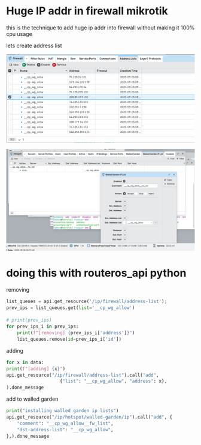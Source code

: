 # Huge IP addr in firewall mikrotik

this is the technique to add huge ip addr into firewall without making it 100% cpu usage

lets create address list

![image](../_images/dfc6abeb56962e660d3f308876c180c80ff200769f107efd28e913da5122455b327427e32516c66e565a5d3fb24f249a53ccb074953b73a1e72ab93f.png)

![image](../_images/c06f6391c17e30ee1a1b18808f5ad48034920a383a8d11f458027b83857420fb4eb300ecd25ec5080b0c9cb0313014a7738672473825ce88ea767d28.png)

# doing this with routeros_api python

removing

```python
list_queues = api.get_resource('/ip/firewall/address-list');
prev_ips = list_queues.get(list='__cp_wg_allow')

# print(prev_ips)
for prev_ips_i in prev_ips:
    print(f"[removing] {prev_ips_i['address']}")
    list_queues.remove(id=prev_ips_i['id'])

```

adding

```python
for x in data:
print(f"[adding] {x}")
api.get_resource("/ip/firewall/address-list").call("add", 
                    {"list": "__cp_wg_allow", "address": x},
).done_message
```

add to walled garden
```python
print("installing walled garden ip lists")
api.get_resource("/ip/hotspot/walled-garden/ip").call("add", {
    "comment": "__cp_wg_allow__fw_list",
    "dst-address-list": "__cp_wg_allow",
},).done_message
```